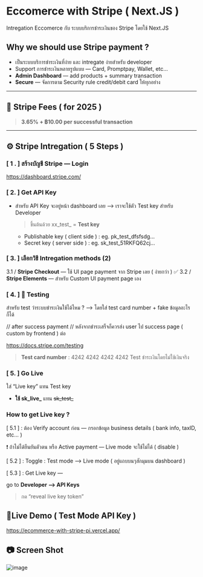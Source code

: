 # Eccomerce with Stripe ( Next.JS )
  Intregation Eccomerce กับ ระบบบริการชำระเงินของ Stripe โดยใช้ Next.JS

## Why we should use Stripe payment  ?

- เป็นระบบบริการชำระเงินที่ง่าย และ intregate ง่ายสำหรับ developer
- Support การชำระเงินหลายรูปแบบ — Card, Promptpay, Wallet, etc…
- **Admin Dashboard** — add products  + summary transaction
- **Secure** — จัดการตาม Security rule credit/debit card ให้ทุกอย่าง

---

## 💸 Stripe Fees ( for 2025 )

> **3.65% + ฿10.00  per successful transaction**
> 

---

## ⚙️ Stripe Intregation ( 5 Steps )

### [ 1 . ] สร้างบัญชี Stripe — Login

 https://dashboard.stripe.com/

### [ 2. ] Get API Key

- สำหรับ API Key จะอยู่หน้า dashboard เลย —> เราจะใช้ตัว Test key สำหรับ Developer
  > ขึ้นต้นด้วย xx_test_ = **Test key**
  
    - Publishable key ( client side )  : eg. pk_test_dfsfsdg…
    - Secret key  ( server side ) :  eg. sk_test_51RKFQ62cj…
    
### [ 3. ] เลือกวิธี Intregation methods (2)

  3.1 /  **Stripe Checkout**  — ใช้ UI page payment จาก Stripe เลย ( ง่ายกว่า ) ✅
  3.2 /  **Stripe Elements** — สำหรับ Custom UI payment page เอง 

### [ 4. ] 🧪 Testing

  สำหรับ test ว่าระบบชำระเงินใช้ได้ไหม ? —>  โดยใส่ test card number  + fake ข้อมูลอะไรก็ได้ 

// after success payment // 
หลังจากชำระเสร็จก็ควรส่ง user ไป success page ( custom by frontend ) ต่อ

 https://docs.stripe.com/testing

> **Test card number** : 4242 4242 4242 4242
> Test ชำระเงินโดยไม่ใช้เงินจริง

### [ 5. ]  Go Live
  ใส่ “Live key” แทน Test key

- **ใช้ sk_live_**  แทน ~~sk_test_~~

### How to get Live key ?

   [ 5.1 ] : ต้อง Verify account ก่อน — กรอกข้อมูล business details ( bank info, taxID, etc… )       

<aside>
❗
ถ้าไม่ได้ยืนยันตัวตน หรือ Active payment —  Live mode จะใช้ไม่ได้ ( disable )
</aside>

   [ 5.2 ] : Toggle :  Test mode —> Live mode ( อยู่แถบบนๆสักมุมบน dashboard )

   [ 5.3 ] : Get Live key — 

   go to **Developer —> API Keys** 

> กด “reveal live key token”


## 🎯Live Demo ( Test Mode API Key )
https://ecommerce-with-stripe-pi.vercel.app/ 

## 📷 Screen Shot
![image](https://github.com/user-attachments/assets/8a3a45a9-3c49-43ae-8372-34eb2d135a44)
